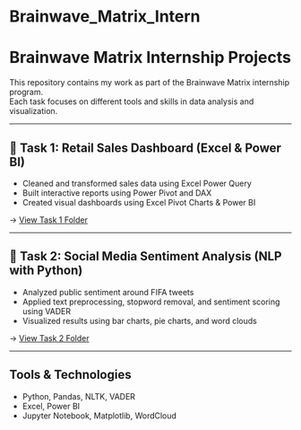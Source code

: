 # Brainwave_Matrix_Intern
# Brainwave Matrix Internship Projects

This repository contains my work as part of the Brainwave Matrix internship program.  
Each task focuses on different tools and skills in data analysis and visualization.

---

## 📌 Task 1: Retail Sales Dashboard (Excel & Power BI)

- Cleaned and transformed sales data using Excel Power Query
- Built interactive reports using Power Pivot and DAX
- Created visual dashboards using Excel Pivot Charts & Power BI

→ [View Task 1 Folder](./task%201)

---

## 📌 Task 2: Social Media Sentiment Analysis (NLP with Python)

- Analyzed public sentiment around FIFA tweets
- Applied text preprocessing, stopword removal, and sentiment scoring using VADER
- Visualized results using bar charts, pie charts, and word clouds

→ [View Task 2 Folder](./task%202)

---

## Tools & Technologies

- Python, Pandas, NLTK, VADER
- Excel, Power BI
- Jupyter Notebook, Matplotlib, WordCloud
